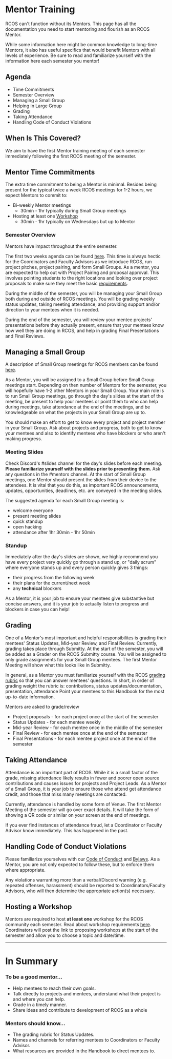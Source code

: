 # Mentor Training

RCOS can't function without its Mentors. This page has all the documentation you need to start mentoring and flourish as an RCOS Mentor.

While some information here might be common knowledge to long-time Mentors, it also has useful specifics that would benefit Mentors with all levels of experience. Be sure to read and familiarize yourself with the information here each semester you mentor!

## Agenda

- Time Commitments
- Semester Overview
- Managing a Small Group
- Helping in Large Group
- Grading
- Taking Attendance
- Handling Code of Conduct Violations

## When Is This Covered?

We aim to have the first Mentor training meeting of each semester immediately following the first RCOS meeting of the semester.

## Mentor Time Commitments

The extra time commitment to being a Mentor is minimal. Besides being present for the typical twice a week RCOS meetings for 1-2 hours, we expect Mentors to commit to:

- Bi-weekly Mentor meetings
  - 30min - 1hr typically during Small Group meetings
- Hosting at least one [Workshop](/events/workshops)
  - 30min - 1hr typically on Wednesdays but up to Mentor

### Semester Overview

Mentors have impact throughout the entire semester.

The first two weeks agenda can be found [here](leadership/agenda). This time is always hectic for the Coordinators and Faculty Advisors as we introduce RCOS, run project pitches, project pairing, and form Small Groups.
As a mentor, you are expected to help out with Project Pairing and proposal approval. This involves pointing students to the right locations and looking over project proposals to make sure they meet the basic [requirements](grading/documentation?id=proposal).

During the middle of the semester, you will be managing your Small Group both during and outside of RCOS meetings. You will be grading weekly status updates, taking meeting attendance, and providing support and/or direction to your mentees when it is needed.

During the end of the semester, you will review your mentee projects' presentations before they actually present, ensure that your mentees know how well they are doing in RCOS, and help in grading Final Presentations and Final Reviews.

## Managing a Small Group

A description of Small Group meetings for RCOS members can be found [here](meetings/small_group_meetings).

As a Mentor, you will be assigned to a Small Group before Small Group meetings start. Depending on then number of Mentors for the semester, you will hopefully have 1-2 other Mentors in your Small Group. Your main role is to run Small Group meetings, go through the day's slides at the start of the meeting, be present to help your mentees or point them to who can help during meetings, take attendance at the end of the meetings, and be knowledgeable on what the projects in your Small Group are up to.

You should make an effort to get to know every project and project member in your Small Group. Ask about projects and progress, both to get to know your mentees and also to identify mentees who have blockers or who aren't making progress.

### Meeting Slides

Check Discord's #slides channel for the day's slides before each meeting. **Please familiarize yourself with the slides prior to presenting them.** Ask any questions in the #mentors channel. At the start of Small Group meetings, one Mentor should present the slides from their device to the attendees. It is vital that you do this, as important RCOS announcements, updates, opportunities, deadlines, etc. are conveyed in the meeting slides.

The suggested agenda for each Small Group meeting is:

- welcome everyone
- present meeting slides
- quick standup
- open hacking
- attendance after 1hr 30min - 1hr 50min

### Standup

Immediately after the day's slides are shown, we highly recommend you have every project very quickly go through a stand up, or "daily scrum" where everyone stands up and every person quickly gives 3 things:

- their progress from the following week
- their plans for the current/next week
- any **technical** blockers

As a Mentor, it is your job to ensure your mentees give substantive but concise answers, and it is your job to actually listen to progress and blockers in case you can help!

## Grading

One of a Mentor's most important and helpful responsibilites is grading their mentees' Status Updates, Mid-year Review, and Final Review. Currently, grading takes place through Submitty. At the start of the semester, you will be added as a Grader on the RCOS Submitty course. You will be assigned to only grade assignments for your Small Group mentees. The first Mentor Meeting will show what this looks like in Submitty.

In general, as a Mentor you must familiarize yourself with the RCOS [grading rubric](grading/rubric) so that you can answer mentees' questions. In short, in order of grading weight the rubric is: contributions, status updates/documentation, presentation, attendance Point your mentees to this Handbook for the most up-to-date information.

Mentors are asked to grade/review

- Project proposals - for each project once at the start of the semester
- Status Updates - for each mentee weekly
- Mid-year Review - for each mentee once in the middle of the semester
- Final Review - for each mentee once at the end of the semester
- Final Presentations - for each mentee project once at the end of the semester

## Taking Attendance

Attendance is an important part of RCOS. While it is a small factor of the grade, missing attendance likely results in fewer and poorer open source contributions and causes issues for projects and Project Leads. As a Mentor of a Small Group, it is your job to ensure those who attend get attendance credit, and those that miss many meetings are contacted.

Currently, attendance is handled by some form of Venue. The first Mentor Meeting of the semester will go over exact details. It will take the form of showing a QR code or similar on your screen at the end of meetings.

If you ever find instances of attendance fraud, let a Coordinator or Faculty Advisor know immediately. This has happened in the past.

## Handling Code of Conduct Violations

Please familiarize yourselves with our [Code of Conduct](community/CODE_OF_CONDUCT) and [Bylaws](community/bylaws). As a Mentor, you are not only expected to follow these, but to enforce them where appropriate.

Any violations warranting more than a verbal/Discord warning (e.g. repeated offenses, harassment) should be reported to Coordinators/Faculty Advisors, who will then determine the appropriate action(s) necessary.

## Hosting a Workshop

Mentors are required to host **at least one** workshop for the RCOS community each semester. Read about workshop requirements [here](events/workshops). Coordinators will post the link to proposing workshops at the start of the semester and allow you to choose a topic and date/time.

<hr>

# In Summary

### To be a good mentor...

- Help mentees to reach their own goals.
- Talk directly to projects and mentees, understand what their project is and where you can help.
- Grade in a timely manner.
- Share ideas and contribute to development of RCOS as a whole

### Mentors should know...

- The grading rubric for Status Updates.
- Names and channels for referring mentees to Coordinators or Faculty Advisor.
- What resources are provided in the Handbook to direct mentees to.
